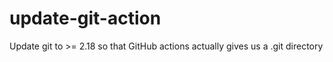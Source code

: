 # update-git-action
Update git to >= 2.18 so that GitHub actions actually gives us a .git directory
